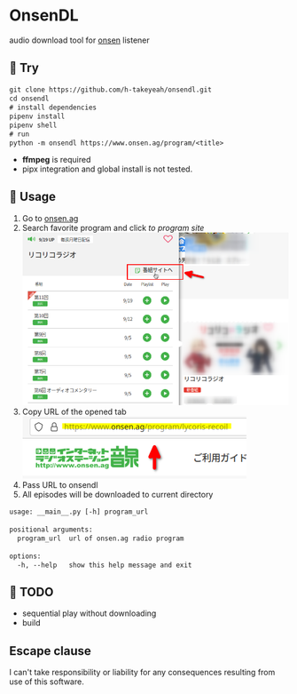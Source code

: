 # OnsenDL

audio download tool for [onsen](https://www.onsen.ag) listener

## :wrench: Try

```plain
git clone https://github.com/h-takeyeah/onsendl.git
cd onsendl
# install dependencies
pipenv install
pipenv shell
# run
python -m onsendl https://www.onsen.ag/program/<title>
```

- **ffmpeg** is required
- pipx integration and global install is not tested.

## :runner: Usage

1. Go to [onsen.ag](onsen.ag)
2. Search favorite program and click *to program site*
  ![usage1](./asset/usage1.png)
3. Copy URL of the opened tab
  ![usage2](./asset/usage2.png)
4. Pass URL to onsendl
5. All episodes will be downloaded to current directory

```plain
usage: __main__.py [-h] program_url

positional arguments:
  program_url  url of onsen.ag radio program

options:
  -h, --help   show this help message and exit
```

## :dart: TODO

- sequential play without downloading
- build

## Escape clause

I can't take responsibility or liability for any consequences resulting from use of this software.
